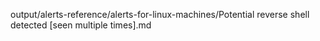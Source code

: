 output/alerts-reference/alerts-for-linux-machines/Potential reverse shell detected [seen multiple times].md